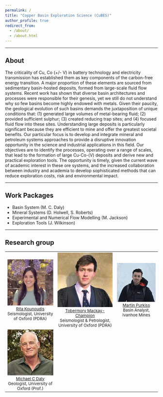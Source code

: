 ```yaml
---
permalink: /
title: "Copper Basin Exploration Science (CuBES)"
author_profile: true
redirect_from: 
  - /about/
  - /about.html
---
```


---
## About
The criticality of Cu, Co (+/- V) in battery technology and electricity transmission has established them as key components of the carbon-free energy transition. A major proportion of these elements are sourced from sedimentary basin-hosted deposits, formed from large-scale fluid flow systems. Recent work has shown that diverse basin architectures and processes were responsible for their genesis, yet we still do not understand why so few basins become highly endowed with metals. Given their paucity, the geological evolution of such basins demands the juxtaposition of unique conditions that: (1) generated large volumes of metal-bearing fluid; (2) provided sufficient sulphur; (3) created reducing trap sites; and (4) focused fluid flow into these sites. Understanding large deposits is particularly significant because they are efficient to mine and offer the greatest societal benefits.
Our particular focus is to develop and integrate mineral and petroleum systems approaches to provide a disruptive innovation opportunity in the science and industrial applications in this field. Our objectives are to identify the processes, operating over a range of scales, that lead to the formation of large Cu-Co-(V) deposits and derive new and practical exploration tools. The opportunity is timely, given the current wave of academic interest in these ore systems, and the increased collaboration between industry and academia to develop sophisticated methods that can reduce exploration costs, risk and environmental impact.

---
## Work Packages
- Basin System (M. C. Daly)
- Mineral Systems (D. Holwell, S. Roberts)
- Experimental and Numerical Flow Modelling (M. Jackson)
- Exploration Tools (J. Wilkinson)

---
## Research group
<table style="width:100%; text-align:center; font-size: 95%;">
  <tr>
    <td>
      <img width="256" src="images/profiles/RitaK.png"><br>
      <a href="https://rita-seismo.github.io">Rita Kounoudis</a><br>
      Seismologist, University of Oxford (PDRA)
    </td>
    <td>
      <img width="256" src="images/profiles/TMC.png"><br>
      <a href="https://tmackay-champion.github.io">Tobermory Mackay-Champion</a><br>
      Seismologist & Petrologist, University of Oxford (PDRA)
    </td>
    <td>
      <img width="256" src="images/profiles/MPurkiss.png"><br>
      <a href="https://uk.linkedin.com/in/martin-purkiss">Martin Purkiss</a><br>
      Basin Analyst, Ivanhoe Mines
    </td>
  </tr>
  <tr>
    <td>
      <img width="256" src="images/profiles/MDaly.png"><br>
      <a href="https://michaelcdaly.weebly.com/">Michael C Daly</a><br>
      Geologist, University of Oxford (Prof.)
    </td>
  </tr>
</table>


